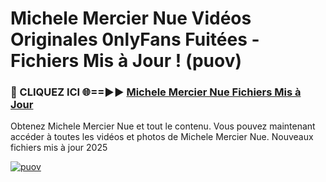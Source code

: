 # Michele Mercier Nue Vidéos Originales 0nlyFans Fuitées - Fichiers Mis à Jour ! (puov)

<h3>🔴 CLIQUEZ ICI 🌐==►► <a href="https://tinyurl.com/2pmr4ezf" rel="nofollow">Michele Mercier Nue Fichiers Mis à Jour</a></h3>

Obtenez Michele Mercier Nue et tout le contenu. Vous pouvez maintenant accéder à toutes les vidéos et photos de Michele Mercier Nue. Nouveaux fichiers mis à jour 2025

[![puov](https://i.imgur.com/6SNvagu.gif)](https://tinyurl.com/2pmr4ezf)

